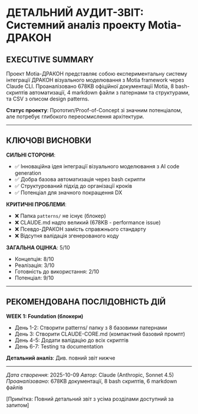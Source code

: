 # ДЕТАЛЬНИЙ АУДИТ-ЗВІТ: Системний аналіз проекту Motia-ДРАКОН

## EXECUTIVE SUMMARY

Проект Motia-ДРАКОН представляє собою експериментальну систему інтеграції ДРАКОН візуального моделювання з Motia framework через Claude CLI. Проаналізовано 678KB офіційної документації Motia, 8 bash-скриптів автоматизації, 4 markdown файли з патернами та структурами, та CSV з описом design patterns.

**Статус проекту**: Прототип/Proof-of-Concept зі значним потенціалом, але потребує глибокого переосмислення архітектури.

---

## КЛЮЧОВІ ВИСНОВКИ

**СИЛЬНІ СТОРОНИ**:
- ✅ Інноваційна ідея інтеграції візуального моделювання з AI code generation
- ✅ Добра базова автоматизація через bash скрипти
- ✅ Структурований підхід до організації кроків
- ✅ Потенціал для значного покращення DX

**КРИТИЧНІ ПРОБЛЕМИ**:
- ❌ Папка `patterns/` не існує (блокер)
- ❌ CLAUDE.md надто великий (678KB - performance issue)
- ❌ Псевдо-ДРАКОН замість справжнього стандарту
- ❌ Відсутня валідація згенерованого коду

**ЗАГАЛЬНА ОЦІНКА**: 5/10
- Концепція: 8/10
- Реалізація: 3/10
- Готовність до використання: 2/10
- Потенціал: 9/10

---

## РЕКОМЕНДОВАНА ПОСЛІДОВНІСТЬ ДІЙ

**WEEK 1: Foundation (блокери)**
- День 1-2: Створити patterns/ папку з 8 базовими патернами
- День 3: Створити CLAUDE-CORE.md (компактний базовий промпт)
- День 4-5: Додати валідацію до всіх скриптів
- День 6-7: Testing та documentation

**Детальний аналіз**: Див. повний звіт нижче

---

*Дата створення*: 2025-10-09
*Автор*: Claude (Anthropic, Sonnet 4.5)
*Проаналізовано*: 678KB документації, 8 bash скриптів, 6 markdown файлів

[Примітка: Повний детальний звіт з усіма розділами доступний за запитом]
